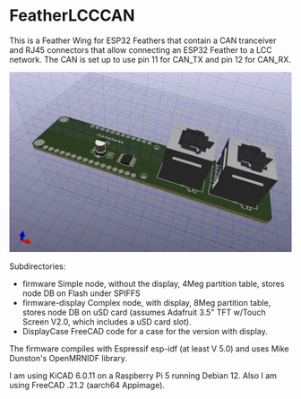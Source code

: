 # FeatherLCCCAN

This is a Feather Wing for ESP32 Feathers that contain a CAN tranceiver and 
RJ45 connectors that allow connecting an ESP32 Feather to a LCC network.  The
CAN is set up to use pin 11 for CAN_TX and pin 12 for CAN_RX.

![FeatherLCCCAN](https://github.com/RobertPHeller/FeatherLCCCAN/blob/main/FeatherLCCCAN.png?raw=true)

Subdirectories:

- firmware Simple node, without the display, 4Meg partition table, stores node
  DB on Flash under SPIFFS
- firmware-display Complex node, with display, 8Meg partition table, stores 
  node DB on uSD card (assumes Adafruit 3.5" TFT w/Touch Screen V2.0, which
  includes a uSD card slot).
- DisplayCase FreeCAD code for a case for the version with display.

The firmware compiles with Espressif esp-idf (at least V 5.0) and uses Mike 
Dunston's OpenMRNIDF library.

I am using KiCAD 6.0.11 on a Raspberry Pi 5 running Debian 12.  Also I am using
FreeCAD .21.2 (aarch64 Appimage).
